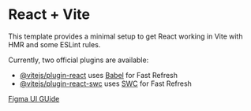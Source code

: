 # React + Vite

This template provides a minimal setup to get React working in Vite with HMR and some ESLint rules.

Currently, two official plugins are available:

- [@vitejs/plugin-react](https://github.com/vitejs/vite-plugin-react/blob/main/packages/plugin-react/README.md) uses [Babel](https://babeljs.io/) for Fast Refresh
- [@vitejs/plugin-react-swc](https://github.com/vitejs/vite-plugin-react-swc) uses [SWC](https://swc.rs/) for Fast Refresh

[Figma UI GUide](https://www.figma.com/file/KWpk2vNnmd4gknwGGMshh6/UI-Design-System-(Community)?type=design&node-id=132-2191&mode=design&t=S3tUJK9EYXXIXqjg-0)
